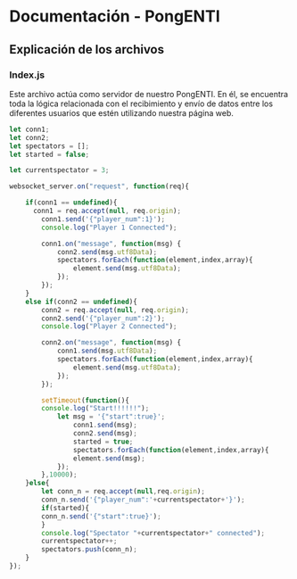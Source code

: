 # Documentación - PongENTI

## Explicación de los archivos

### Index.js

Este archivo actúa como servidor de nuestro PongENTI. En él, se encuentra toda la lógica relacionada con el recibimiento y envío de datos entre los diferentes usuarios que estén utilizando nuestra página web.

```JavaScript
let conn1;
let conn2;
let spectators = [];
let started = false;

let currentspectator = 3;

websocket_server.on("request", function(req){

	if(conn1 == undefined){
	  conn1 = req.accept(null, req.origin);
		conn1.send('{"player_num":1}');
		console.log("Player 1 Connected");

		conn1.on("message", function(msg) {
			conn2.send(msg.utf8Data);
			spectators.forEach(function(element,index,array){
				element.send(msg.utf8Data);
			});
		});
	}
	else if(conn2 == undefined){
		conn2 = req.accept(null, req.origin);
		conn2.send('{"player_num":2}');
		console.log("Player 2 Connected");

		conn2.on("message", function(msg) {
			conn1.send(msg.utf8Data);
			spectators.forEach(function(element,index,array){
				element.send(msg.utf8Data);
			});
		});

		setTimeout(function(){
		console.log("Start!!!!!!");
			let msg = '{"start":true}';
				conn1.send(msg);
				conn2.send(msg);
				started = true;
				spectators.forEach(function(element,index,array){
				element.send(msg);
			});
		},10000);
	}else{
		let conn_n = req.accept(null,req.origin);
		conn_n.send('{"player_num":'+currentspectator+'}');
		if(started){
		conn_n.send('{"start":true}');
		}
		console.log("Spectator "+currentspectator+" connected");
		currentspectator++;
		spectators.push(conn_n);
	}
});
```

